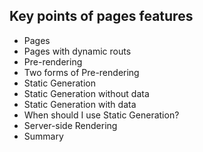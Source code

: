 ## Key points of pages features
* Pages
* Pages with dynamic routs
* Pre-rendering
* Two forms of Pre-rendering
* Static Generation
* Static Generation without data
* Static Generation with data
* When should I use Static Generation?
* Server-side Rendering
* Summary